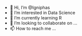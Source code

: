 - 👋 Hi, I’m @Igniphas
- 👀 I’m interested in Data Science
- 🌱 I’m currently learning R
- 💞️ I’m looking to collaborate on ...
- 📫 How to reach me ...

<!---
Igniphas/Igniphas is a ✨ special ✨ repository because its `README.md` (this file) appears on your GitHub profile.
You can click the Preview link to take a look at your changes.
--->
